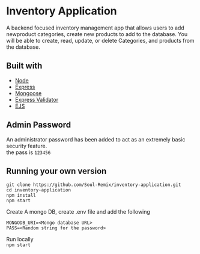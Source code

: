 # Inventory Application

A backend focused inventory management app that allows users to add newproduct categories, create new products to add to the database. 
You will be able to create, read, update, or delete Categories, and products from the database.

## Built with

* [Node](https://nodejs.org/)
* [Express](https://expressjs.com/)
* [Mongoose](https://mongoosejs.com)
* [Express Validator](https://express-validator.github.io)
* [EJS](https://www.npmjs.com/package/ejs)

## Admin Password

An administrator password has been added to act as an extremely basic security feature.    
the pass is ```123456```

## Running your own version

```
git clone https://github.com/Soul-Remix/inventory-application.git
cd inventory-application
npm install
npm start
```

Create A mongo DB, create .env file and add the following     
```
MONGODB_URI=<Mongo database URL>
PASS=<Random string for the password>
```

Run locally    
```npm start```
